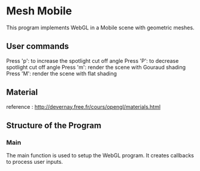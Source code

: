 # Mesh Mobile
This program implements WebGL in a Mobile scene with geometric meshes.

## User commands
Press 'p': to increase the spotlight cut off angle
Press 'P': to decrease spotlight cut off angle
Press 'm': render the scene with Gouraud shading
Press 'M': render the scene with flat shading

## Material
reference : http://devernay.free.fr/cours/opengl/materials.html

## Structure of the Program
### Main
The main function is used to setup the WebGL program. It creates callbacks to process user inputs.
### 